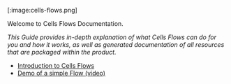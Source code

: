 [:image:cells-flows.png]

Welcome to Cells Flows Documentation.

_This Guide provides in-depth explanation of what Cells Flows can do for you and how it works, as well as generated documentation of all resources that are packaged within the product._

- [Introduction to Cells Flows](../introduction-to-cells-flows/)
- [Demo of a simple Flow (video)](../demo-of-a-simple-flow-video/)
